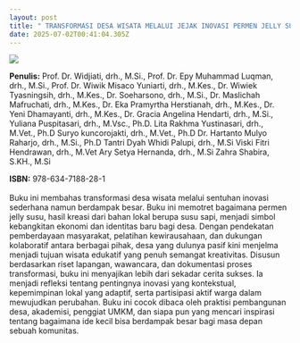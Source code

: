 ```yaml
---
layout: post
title: " TRANSFORMASI DESA WISATA MELALUI JEJAK INOVASI PERMEN JELLY SUSU"
date: 2025-07-02T00:41:04.305Z
---
```

![](/images/uploads/screenshot-2025-07-02-074140.png)

**P﻿enulis:** Prof. Dr. Widjiati, drh., M.Si.,
Prof. Dr. Epy Muhammad Luqman, drh., M.Si.,
Prof. Dr. Wiwik Misaco Yuniarti, drh., M.Kes.,
Dr. Wiwiek Tyasningsih, drh., M.Kes.,
Dr. Soeharsono, drh., M.Si.,
Dr. Maslichah Mafruchati, drh., M.Kes.,
Dr. Eka Pramyrtha Herstianah, drh., M.Kes.,
Dr. Yeni Dhamayanti, drh., M.Kes.,
Dr. Gracia Angelina Hendarti, drh., M.Si.,
Yuliana Puspitasari, drh., M.Vsc., Ph.D.
Lita Rakhma Yustinasari, drh., M.Vet., Ph.D
Suryo kuncorojakti, drh., M.Vet., Ph.D
Dr. Hartanto Mulyo Raharjo, drh., M.Si., Ph.D
Tantri Dyah Whidi Palupi, drh., M.Si
Viski Fitri Hendrawan, drh., M.Vet
Ary Setya Hernanda, drh., M.Si
Zahra Shabira, S.KH., M.Si

**ISBN:** 978-634-7188-28-1\
\
Buku ini membahas transformasi desa wisata melalui sentuhan inovasi sederhana namun berdampak besar. Buku ini memotret bagaimana permen jelly susu, hasil kreasi dari bahan lokal berupa susu sapi, menjadi simbol kebangkitan ekonomi dan identitas baru bagi desa. Dengan pendekatan pemberdayaan masyarakat, pelatihan kewirausahaan, dan dukungan kolaboratif antara berbagai pihak, desa yang dulunya pasif kini menjelma menjadi tujuan wisata edukatif yang penuh semangat kreativitas.
	Disusun berdasarkan riset lapangan, wawancara, dan dokumentasi proses transformasi, buku ini menyajikan lebih dari sekadar cerita sukses. Ia menjadi refleksi tentang pentingnya inovasi yang kontekstual, kepemimpinan lokal yang adaptif, serta partisipasi aktif warga dalam mewujudkan perubahan. Buku ini cocok dibaca oleh praktisi pembangunan desa, akademisi, penggiat UMKM, dan siapa pun yang mencari inspirasi tentang bagaimana ide kecil bisa berdampak besar bagi masa depan sebuah komunitas.